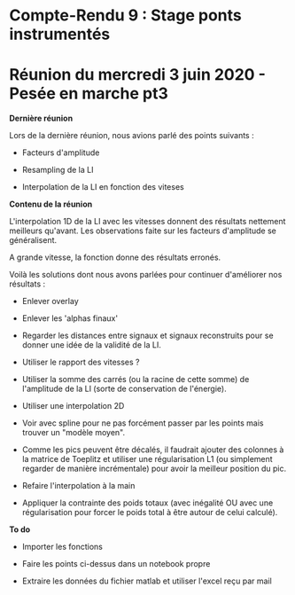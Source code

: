 # **Compte-Rendu 9 : Stage ponts instrumentés**

# **Réunion du mercredi 3 juin 2020 - Pesée en marche pt3**




**Dernière réunion**

Lors de la dernière réunion, nous avions parlé des points suivants :

- Facteurs d'amplitude

- Resampling de la LI

- Interpolation de la LI en fonction des viteses



**Contenu de la réunion**

L'interpolation 1D de la LI avec les vitesses donnent des résultats nettement meilleurs qu'avant. Les observations faite sur les facteurs d'amplitude se généralisent.

A grande vitesse, la fonction donne des résultats erronés.

Voilà les solutions dont nous avons parlées pour continuer d'améliorer nos résultats :

- Enlever overlay

- Enlever les 'alphas finaux'

- Regarder les distances entre signaux et signaux reconstruits pour se donner une idée de la validité de la LI.

- Utiliser le rapport des vitesses ?

- Utiliser la somme des carrés (ou la racine de cette somme) de l'amplitude de la LI (sorte de conservation de l'énergie).

- Utiliser une interpolation 2D 

- Voir avec spline pour ne pas forcément passer par les points mais trouver un "modèle moyen".

- Comme les pics peuvent être décalés, il faudrait ajouter des colonnes à la matrice de Toeplitz et utiliser une régularisation L1 (ou simplement regarder de manière incrémentale) pour avoir la meilleur position du pic.

- Refaire l'interpolation à la main

- Appliquer la contrainte des poids totaux (avec inégalité OU avec une régularisation pour forcer le poids total à être autour de celui calculé).






**To do**

- Importer les fonctions

- Faire les points ci-dessus dans un notebook propre

- Extraire les données du fichier matlab et utiliser l'excel reçu par mail

